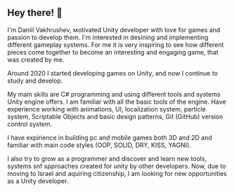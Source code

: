 ## Hey there! 👋
I'm Daniil Vakhrushev, мotivated Unity developer with love for games and passion to develop them. I'm interested in desining and implementing different gameplay systems. For me it is very inspiring to see how different pieces come together to become an interesting and engaging game, that was created by me.  

Around 2020 I started developing games on Unity, and now I continue to study and develop.

My main skills are C# programming and using different tools and systems Unity engine offers. I am familiar with all the basic tools of the engine. Have experience working with animations, UI, localization system, particle system, Scriptable Objects and basic design patterns,  Git (GitHub) version control system.

I have expirience in building pc and mobile games both 3D and 2D and
familiar with main code styles (OOP, SOLID, DRY, KISS, YAGNI).

I also try to grow as a programmer and discover and learn new tools, systems snf spproaches created for unity by other developers. Now, due to moving to Israel and aquiring citizenship, I am looking for new opportunities as a Unity developer.
